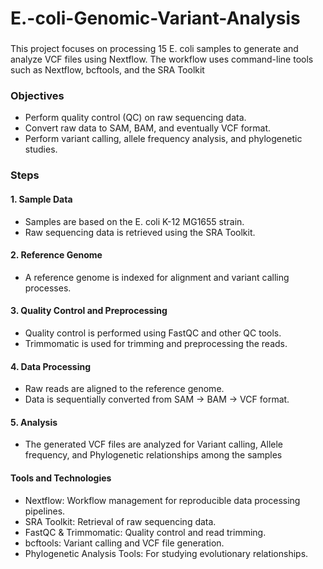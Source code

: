 # E.-coli-Genomic-Variant-Analysis

### 
This project focuses on processing 15 E. coli samples to generate and analyze VCF files using Nextflow. The workflow uses command-line tools such as Nextflow, bcftools, and the SRA Toolkit

### Objectives
- Perform quality control (QC) on raw sequencing data.
- Convert raw data to SAM, BAM, and eventually VCF format.
- Perform variant calling, allele frequency analysis, and phylogenetic studies.

### Steps
#### 1. Sample Data
- Samples are based on the E. coli K-12 MG1655 strain.
- Raw sequencing data is retrieved using the SRA Toolkit.
#### 2. Reference Genome
- A reference genome is indexed for alignment and variant calling processes.
#### 3. Quality Control and Preprocessing
- Quality control is performed using FastQC and other QC tools.
- Trimmomatic is used for trimming and preprocessing the reads.
#### 4. Data Processing
- Raw reads are aligned to the reference genome.
- Data is sequentially converted from SAM → BAM → VCF format.
#### 5. Analysis
- The generated VCF files are analyzed for Variant calling, Allele frequency, and Phylogenetic relationships among the samples
#### Tools and Technologies
- Nextflow: Workflow management for reproducible data processing pipelines.
- SRA Toolkit: Retrieval of raw sequencing data.
- FastQC & Trimmomatic: Quality control and read trimming.
- bcftools: Variant calling and VCF file generation.
- Phylogenetic Analysis Tools: For studying evolutionary relationships.
